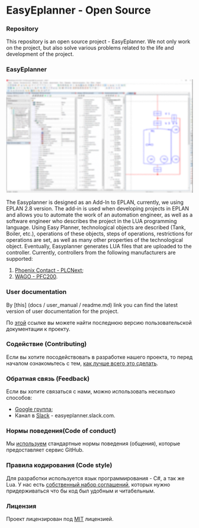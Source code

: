 # EasyEplanner - Open Source

### Repository

This repository is an open source project - EasyEplanner.
We not only work on the project, but also solve various problems related to the life and development of the project.

### EasyEplanner

<img src="docs/user_manual/images/EasyEplannerPreview.png">

The Easyplanner is designed as an Add-In to EPLAN, currently, we using EPLAN 2.8 version. The add-in is used when developing projects in EPLAN and allows you to automate the work of an automation engineer, as well as a software engineer who describes the project in the LUA programming language. Using Easy Planner, technological objects are described (Tank, Boiler, etc.), operations of these objects, steps of operations, restrictions for operations are set, as well as many other properties of the technological object. Eventually, Easyplanner generates LUA files that are uploaded to the controller. Currently, controllers from the following manufacturers are supported:

1. [Phoenix Contact - PLCNext](https://github.com/plcnext);
2. [WAGO - PFC200](https://github.com/WAGO).

### User documentation
By [this] (docs / user_manual / readme.md) link you can find the latest version of user documentation for the project.

По [этой](docs/user_manual/readme.md) ссылке вы можете найти последнюю версию пользовательской документации к проекту.

### Содействие (Contributing)
Если вы хотите посодействовать в разработке нашего проекта, то перед началом ознакомьтесь с тем, [как лучше всего это сделать](docs/contributing.md).

### Обратная связь (Feedback)
Если вы хотите связаться с нами, можно использовать несколько способов:

* [Google группа](https://groups.google.com/forum/#!forum/easyeplanner);
* Канал в [Slack](https://slack.com) - easyeplanner.slack.com.

### Нормы поведения(Code of conduct)
Мы [используем](docs/CODE_OF_CONDUCT.md) стандартные нормы поведения (общения), которые предоставляет сервис GitHub.

### Правила кодирования (Code style)
Для разработки используется язык программирования - C#, а так же Lua. У нас есть [собственный набор соглашений](docs/codestyle.md), которых нужно придерживаться что бы код был удобным и читабельным.

### Лицензия
Проект лицензирован под [MIT](LICENSE.txt) лицензией.
